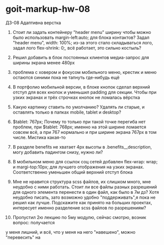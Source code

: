 # goit-markup-hw-08

ДЗ-08 Адаптивна верстка

1.  Стоит ли задать контейнеру "header menu" ширину чтобы можно было использовать margin-left:auto; для блока контактов? Задал "header menu", width: 100%; из-за этого стало складываться лого, задал лого flex-shrink: 0;, всё работает, это сильно костыль?

2.  Решил добавить в блок постоянных клиентов медиа-запрос для ширины экрана менее 480рх

3.  проблема с ховером и фокусом мобильного меню, крестик и меню остаются синими пока не тапнуть где-нибудь ещё

4.  В портфолио мобильной версии, в блоке кнопок сделал верхний отступ для всех кнопок и уменьшил padding для секции. Чтобы при узких экранах и трёх строчках кнопок не ломалась вёрстка

5.  Какую картинку ставить по умолчанию? Удалять ли старые, и оставлять только в папках mobile, tablet и desktop?

6.  $tablet: 767px; Почему то только при такой точке перегиба нет проблем, при $tablet: 768px; именно на этой ширине ломается совсем всё, а при 767 нормально и при ширине экрана 767рх в том числе. Мистика какая-то

7.  В разделе benefits не хватает 4рх высоты в .benefits\_\_description, могу добавить падингом снизу, нужно ли?

8.  В мобильном меню для ссылок соц сетей добавлен flex-wrap: wrap; и margi-top:10px; для лучшего отображения на узких экранах. Соответственно уменьшен общий верхний отступ блока

9.  Мне не нравится структура scss файлов, их слишком много, мне неудобно с ними работать. Стоит ли все файлы разных разрешений для одного элемента перенести в один файл, как было в 7м дз? Хотя неудобно писать, зато возможно удобно "поддерживать",я пока не решил как лучше. Подскажите как принято на больших проектах, интересует именно разделение scss файлов по разрешениям?

10. Пропустил 2ю лекцию по 5му модулю, сейчас смотрю, возник вопрос: получается
<div class="card-list__overlay"> у меня лишний, и всё, что у меня на него "навешено", можно "перевесить" на
<p class="card-list__body">
